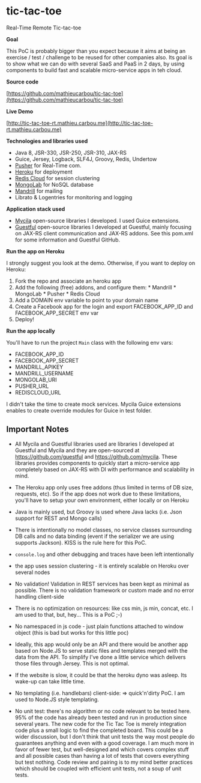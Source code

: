 # tic-tac-toe

Real-Time Remote Tic-tac-toe

__Goal__


This PoC is probably bigger than you expect because it aims at being an exercise / test / challenge to be reused for other companies also. 
Its goal is to show what we can do with several SaaS and PaaS in 2 days, by using components to build fast and scalable micro-service apps in teh cloud.

__Source code__

[https://github.com/mathieucarbou/tic-tac-toe](https://github.com/mathieucarbou/tic-tac-toe)

__Live Demo__

[http://tic-tac-toe-rt.mathieu.carbou.me](http://tic-tac-toe-rt.mathieu.carbou.me)

__Technologies and libraries used__

  * Java 8, JSR-330, JSR-250, JSR-310, JAX-RS
  * Guice, Jersey, Logback, SLF4J, Groovy, Redis, Undertow
  * [Pusher](http://pusher.com) for Real-Time com.
  * [Heroku](https://www.heroku.com) for deployment
  * [Redis Cloud](https://redislabs.com/redis-cloud) for session clustering 
  * [MongoLab](https://www.mongolab.com) for NoSQL database 
  * [Mandrill](http://mandrillapp.com) for mailing
  * Librato & Logentries for monitoring and logging

__Application stack used__

  * [Mycila](http://mycila.com) open-source libraries I developed. I used Guice extensions.
  * [Guestful](http://oss.guestful.com/) open-source libraries I developed at Guestful, mainly focusing on JAX-RS client communication and JAX-RS addons. See this pom.xml for some information and Guestful GitHub.

__Run the app on Heroku__

I strongly suggest you look at the demo. Otherwise, if you want to deploy on Heroku:

  1. Fork the repo and associate an heroku app
  2. Add the following (free) addons, and configure them:
    * Mandrill
    * MongoLab
    * Pusher
    * Redis Cloud
  3. Add a DOMAIN env variable to point to your domain name
  4. Create a Facebook app for the login and export FACEBOOK_APP_ID and FACEBOOK_APP_SECRET env var 
  5. Deploy!

__Run the app locally__

You'll have to run the project `Main` class with  the following env vars:

  * FACEBOOK_APP_ID
  * FACEBOOK_APP_SECRET
  * MANDRILL_APIKEY
  * MANDRILL_USERNAME
  * MONGOLAB_URI
  * PUSHER_URL
  * REDISCLOUD_URL

I didn't take the time to create mock services. Mycila Guice extensions enables to create override modules for Guice in test folder.

## Important Notes

* All Mycila and Guestful libraries used are libraries I developed at Guestful and Mycila and they are open-sourced at https://github.com/guestful and https://github.com/mycila.  These libraries provides components to quickly start a micro-service app completely based on JAX-RS with DI with performance and scalability in mind. 

* The Heroku app only uses free addons (thus limited in terms of DB size, requests, etc). So if the app does not work due to these limitations, you'll have to setup your own environment, either locally or on Heroku

* Java is mainly used, but Groovy is used where Java lacks (i.e. Json support for REST and Mongo calls)

* There is intentionally no model classes, no service classes surrounding DB calls and no data binding (event if the serializer we are using supports Jackson). KISS is the rule here for this PoC. 

* `console.log` and other debugging and traces have been left intentionally 

* the app uses session clustering - it is entirely scalable on Heroku over several nodes

* No validation! Validation in REST services has been kept as minimal as possible. There is no validation framework or custom made and no error handling client-side

* There is no optimization on resources: like css min, js min, concat, etc. I am used to that, but, hey... This is a PoC ;-)

* No namespaced in js code - just plain functions attached to window object (this is bad but works for this little poc)

* Ideally, this app would only be an API and there would be another app based on Node.JS to serve static files and templates merged with the data from the API. To simplify I've done a little service which delivers those files through Jersey. This is not optimal.

* If the website is slow, it could be that the heroku dyno was asleep. Its wake-up can take little time.

* No templating (i.e. handlebars) client-side: => quick'n'dirty PoC. I am used to Node.JS style templating.

* No unit test: there's no algorithm or no code relevant to be tested here. 95% of the code has already been tested and run in production since several years. The new code for the Tic Tac Toe is merely integration code plus a small logic to find the completed board. This could be a wider discussion, but I don't think that unit tests the way most people do guarantees anything and even with a good coverage. I am much more in favor of fewer test, but well-designed and which covers complex stuff and all possible cases than having a lot of tests that covers everything but test nothing. Code review and pairing is to my mind better practices which should be coupled with efficient unit tests, not a soup of unit tests.  
